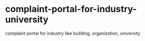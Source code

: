 # complaint-portal-for-industry-university
complaint portal for industry like building, organization, university
